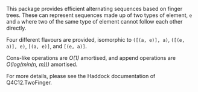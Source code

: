 This package provides efficient alternating sequences based on finger trees. These can represent sequences made up of two types of element, `e` and `a`  where two of the same type of element cannot follow each other directly.

Four different flavours are provided, isomorphic to `([(a, e)], a)`, `([(e, a)], e)`, `[(a, e)]`, and `[(e, a)]`.

Cons-like operations are *O(1)* amortised, and append operations are *O(log(min(n, m)))* amortised.

For more details, please see the Haddock documentation of Q4C12.TwoFinger.
